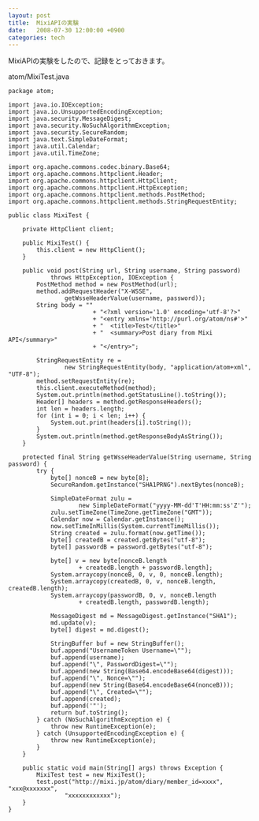 ```yaml
---
layout: post
title:  MixiAPIの実験
date:   2008-07-30 12:00:00 +0900
categories: tech
---
```

MixiAPIの実験をしたので、記録をとっておきます。

atom/MixiTest.java

	package atom;
	
	import java.io.IOException;
	import java.io.UnsupportedEncodingException;
	import java.security.MessageDigest;
	import java.security.NoSuchAlgorithmException;
	import java.security.SecureRandom;
	import java.text.SimpleDateFormat;
	import java.util.Calendar;
	import java.util.TimeZone;
	
	import org.apache.commons.codec.binary.Base64;
	import org.apache.commons.httpclient.Header;
	import org.apache.commons.httpclient.HttpClient;
	import org.apache.commons.httpclient.HttpException;
	import org.apache.commons.httpclient.methods.PostMethod;
	import org.apache.commons.httpclient.methods.StringRequestEntity;
	
	public class MixiTest {
	
	    private HttpClient client;
	
	    public MixiTest() {
	        this.client = new HttpClient();
	    }
	
	    public void post(String url, String username, String password)
	            throws HttpException, IOException {
	        PostMethod method = new PostMethod(url);
	        method.addRequestHeader("X-WSSE",
	                getWsseHeaderValue(username, password));
	        String body = ""
	                        + "<?xml version='1.0' encoding='utf-8'?>"
	                        + "<entry xmlns='http://purl.org/atom/ns#'>"
	                        + "  <title>Test</title>"
	                        + "  <summary>Post diary from Mixi API</summary>"
	                        + "</entry>";
	
	        StringRequestEntity re =
	                new StringRequestEntity(body, "application/atom+xml", "UTF-8");
	        method.setRequestEntity(re);
	        this.client.executeMethod(method);
	        System.out.println(method.getStatusLine().toString());
	        Header[] headers = method.getResponseHeaders();
	        int len = headers.length;
	        for (int i = 0; i < len; i++) {
	            System.out.print(headers[i].toString());
	        }
	        System.out.println(method.getResponseBodyAsString());
	    }
	
	    protected final String getWsseHeaderValue(String username, String password) {
	        try {
	            byte[] nonceB = new byte[8];
	            SecureRandom.getInstance("SHA1PRNG").nextBytes(nonceB);
	
	            SimpleDateFormat zulu =
	                    new SimpleDateFormat("yyyy-MM-dd'T'HH:mm:ss'Z'");
	            zulu.setTimeZone(TimeZone.getTimeZone("GMT"));
	            Calendar now = Calendar.getInstance();
	            now.setTimeInMillis(System.currentTimeMillis());
	            String created = zulu.format(now.getTime());
	            byte[] createdB = created.getBytes("utf-8");
	            byte[] passwordB = password.getBytes("utf-8");
	
	            byte[] v = new byte[nonceB.length
	                    + createdB.length + passwordB.length];
	            System.arraycopy(nonceB, 0, v, 0, nonceB.length);
	            System.arraycopy(createdB, 0, v, nonceB.length, createdB.length);
	            System.arraycopy(passwordB, 0, v, nonceB.length
	                    + createdB.length, passwordB.length);
	
	            MessageDigest md = MessageDigest.getInstance("SHA1");
	            md.update(v);
	            byte[] digest = md.digest();
	
	            StringBuffer buf = new StringBuffer();
	            buf.append("UsernameToken Username=\"");
	            buf.append(username);
	            buf.append("\", PasswordDigest=\"");
	            buf.append(new String(Base64.encodeBase64(digest)));
	            buf.append("\", Nonce=\"");
	            buf.append(new String(Base64.encodeBase64(nonceB)));
	            buf.append("\", Created=\"");
	            buf.append(created);
	            buf.append('"');
	            return buf.toString();
	        } catch (NoSuchAlgorithmException e) {
	            throw new RuntimeException(e);
	        } catch (UnsupportedEncodingException e) {
	            throw new RuntimeException(e);
	        }
	    }
	
	    public static void main(String[] args) throws Exception {
	        MixiTest test = new MixiTest();
	        test.post("http://mixi.jp/atom/diary/member_id=xxxx", "xxx@xxxxxxx",
	                "xxxxxxxxxxxx");
	    }
	}

